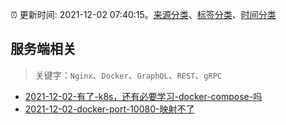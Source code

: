 :alarm_clock: 更新时间: 2021-12-02 07:40:15。[来源分类](../README.md)、[标签分类](../TAGS.md)、[时间分类](../TIMELINE.md)

## 服务端相关


> 关键字：`Nginx`、`Docker`、`GraphQL`、`REST`、`gRPC`



- [2021-12-02-有了-k8s，还有必要学习-docker-compose-吗](https://www.v2ex.com/t/819526) 
- [2021-12-02-docker-port-10080-映射不了](https://www.v2ex.com/t/819514) 